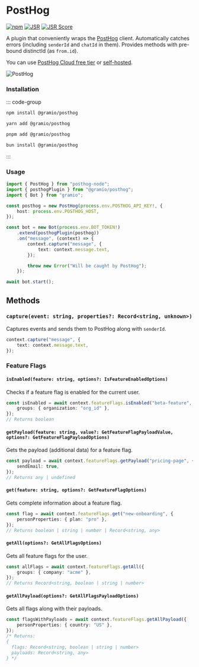 # PostHog

<div class="badges">

[![npm](https://img.shields.io/npm/v/@gramio/posthog?logo=npm&style=flat&labelColor=000&color=3b82f6)](https://www.npmjs.org/package/@gramio/posthog)
[![JSR](https://jsr.io/badges/@gramio/posthog)](https://jsr.io/@gramio/posthog)
[![JSR Score](https://jsr.io/badges/@gramio/posthog/score)](https://jsr.io/@gramio/posthog)

</div>

A plugin that conveniently wraps the [PostHog](https://posthog.com/) client. Automatically catches errors (including `senderId` and `chatId` in them). Provides methods with pre-bound distinctId (as `from.id`).

You can use [PostHog Cloud free tier](https://posthog.com/pricing) or [self-hosted](https://posthog.com/docs/advanced/self-hosting).

![PostHog](/posthog.png)

### Installation

::: code-group

```bash [npm]
npm install @gramio/posthog
```

```bash [yarn]
yarn add @gramio/posthog
```

```bash [pnpm]
pnpm add @gramio/posthog
```

```bash [bun]
bun install @gramio/posthog
```

:::

### Usage

```typescript
import { PostHog } from "posthog-node";
import { posthogPlugin } from "@gramio/posthog";
import { Bot } from "gramio";

const posthog = new PostHog(process.env.POSTHOG_API_KEY!, {
    host: process.env.POSTHOG_HOST,
});

const bot = new Bot(process.env.BOT_TOKEN!)
    .extend(posthogPlugin(posthog))
    .on("message", (context) => {
        context.capture("message", {
            text: context.message.text,
        });

        throw new Error("Will be caught by PostHog");
    });

await bot.start();
```

## Methods

### `capture(event: string, properties?: Record<string, unknown>)`

Captures events and sends them to PostHog along with `senderId`.

```typescript
context.capture("message", {
    text: context.message.text,
});
```

### Feature Flags

#### `isEnabled(feature: string, options?: IsFeatureEnabledOptions)`

Checks if a feature flag is enabled for the current user.

```typescript
const isEnabled = await context.featureFlags.isEnabled("beta-feature", {
    groups: { organization: "org_id" },
});
// Returns boolean
```

#### `getPayload(feature: string, value?: GetFeatureFlagPayloadValue, options?: GetFeatureFlagPayloadOptions)`

Gets the payload (additional data) for a feature flag.

```typescript
const payload = await context.featureFlags.getPayload("pricing-page", {
    sendEmail: true,
});
// Returns any | undefined
```

#### `get(feature: string, options?: GetFeatureFlagOptions)`

Gets complete information about a feature flag.

```typescript
const flag = await context.featureFlags.get("new-onboarding", {
    personProperties: { plan: "pro" },
});
// Returns boolean | string | number | Record<string, any>
```

#### `getAll(options?: GetAllFlagsOptions)`

Gets all feature flags for the user.

```typescript
const allFlags = await context.featureFlags.getAll({
    groups: { company: "acme" },
});
// Returns Record<string, boolean | string | number>
```

#### `getAllPayload(options?: GetAllFlagsPayloadOptions)`

Gets all flags along with their payloads.

```typescript
const flagsWithPayloads = await context.featureFlags.getAllPayload({
    personProperties: { country: "US" },
});
/* Returns:
{
  flags: Record<string, boolean | string | number>
  payloads: Record<string, any>
} */
```

